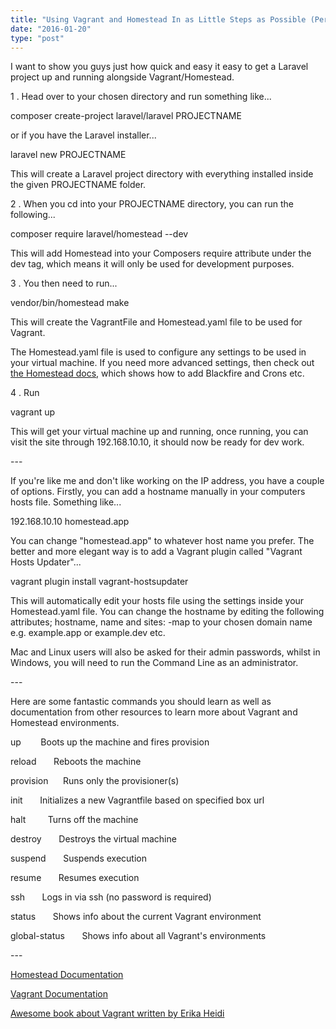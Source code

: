 ```yaml
---
title: "Using Vagrant and Homestead In as Little Steps as Possible (Per Project Install)"
date: "2016-01-20"
type: "post"
---
```


I want to show you guys just how quick and easy it easy to get a Laravel project up and running alongside Vagrant/Homestead.

1 . Head over to your chosen directory and run something like...

composer create-project laravel/laravel PROJECTNAME

or if you have the Laravel installer...

laravel new PROJECTNAME

This will create a Laravel project directory with everything installed inside the given PROJECTNAME folder.

2 . When you cd into your PROJECTNAME directory, you can run the following...

composer require laravel/homestead --dev

This will add Homestead into your Composers require attribute under the dev tag, which means it will only be used for development purposes.

3 . You then need to run...

vendor/bin/homestead make

This will create the VagrantFile and Homestead.yaml file to be used for Vagrant.

The Homestead.yaml file is used to configure any settings to be used in your virtual machine. If you need more advanced settings, then check out [the Homestead docs](https://laravel.com/docs/5.1/homestead), which shows how to add Blackfire and Crons etc.

4 . Run

vagrant up

This will get your virtual machine up and running, once running, you can visit the site through 192.168.10.10, it should now be ready for dev work.

\---

If you're like me and don't like working on the IP address, you have a couple of options. Firstly, you can add a hostname manually in your computers hosts file. Something like...

192.168.10.10 homestead.app

You can change "homestead.app" to whatever host name you prefer. The better and more elegant way is to add a Vagrant plugin called "Vagrant Hosts Updater"...

vagrant plugin install vagrant-hostsupdater

This will automatically edit your hosts file using the settings inside your Homestead.yaml file. You can change the hostname by editing the following attributes; hostname, name and sites: -map to your chosen domain name e.g. example.app or example.dev etc.

Mac and Linux users will also be asked for their admin passwords, whilst in Windows, you will need to run the Command Line as an administrator.

\---

Here are some fantastic commands you should learn as well as documentation from other resources to learn more about Vagrant and Homestead environments.

up        Boots up the machine and fires provision

reload       Reboots the machine

provision      Runs only the provisioner(s)

init       Initializes a new Vagrantfile based on specified box url

halt         Turns off the machine

destroy       Destroys the virtual machine

suspend       Suspends execution

resume       Resumes execution

ssh       Logs in via ssh (no password is required)

status       Shows info about the current Vagrant environment

global-status       Shows info about all Vagrant's environments

\---

[Homestead Documentation](https://laravel.com/docs/5.2/homestead)

[Vagrant Documentation](https://www.vagrantup.com/docs/getting-started/)

[Awesome book about Vagrant written by Erika Heidi](https://leanpub.com/vagrantcookbook?utm_campaign=vagrantcookbook&utm_medium=embed&utm_source=www.erikaheidi.com)
